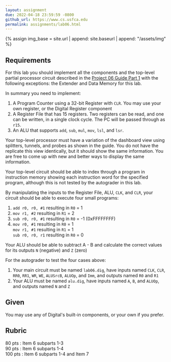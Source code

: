 ```yaml
---
layout: assignment
due: 2022-04-18 23:59:59 -0800
github_url: https://www.cs.usfca.edu
permalink: assignments/lab06.html
---
```


{% assign img_base = site.url | append: site.baseurl | append: "/assets/img" %}

## Requirements

For this lab you should implement all the components and the top-level partial processor circuit described in the [Project 06 Guide Part 1](project06-1.html) with the following exceptions: the Extender and Data Memory for this lab.

In summary you need to implement:
1. A Program Counter using  a 32-bit Register with `CLR`. You may use your own register, or the Digital Register component
1. A Register File that has 15 registers. Two registers can be read, and one can be written, in a single clock cycle. The PC will be passed through as `r15`.
1. An ALU that supports `add`, `sub`, `mul`, `mov`, `lsl`, and `lsr`.

Your top-level processor must have a variation of the dashboard view using splitters, tunnels, and probes as shown in the guide. You do not have the replicate this view identically, but it should show the same information. You are free to come up with new and better ways to display the same information.

Your top-level circuit should be able to index through a program in instruction memory showing each instruction word for the specified program, although this is not tested by the autograder in this lab.

By manipulating the inputs to the Register File, ALU, `CLK`, and `CLR`, your circuit should be able to execute four small programs:

1. `add r0, r0, #1` resulting in `R0` = 1 
1. `mov r1, #2` resulting in `R1` = 2
1. `sub r0, r0, #1` resulting in `R0` = -1 (0xFFFFFFFF)
1. `mov r0, #1` resulting in `R0` = 1  
`mov r1, #1` resulting in `R1` = 1  
`sub r0, r0, r1` resulting in `R0` = 0

Your ALU should be able to subtract A - B and calculate the correct values for its outputs `N` (negative) and `Z` (zero)

For the autograder to test the four cases above:
1. Your main circuit must be named `lab06.dig`, have inputs named `CLK`, `CLR`, `RR0`, `RR1`, `WR`, `WE`, `ALUSrcB`, `ALUOp`, and `Imm`, and outputs named `R0` and `R1`
1. Your ALU must be named `alu.dig`, have inputs named `A`, `B`, and `ALUOp`, and outputs named `N` and `Z`

## Given

You may use any of Digital's built-in components, or your own if you prefer.

## Rubric

80 pts : Item 6 subparts 1-3  
90 pts : Item 6 subparts 1-4  
100 pts : Item 6 subparts 1-4 and Item 7